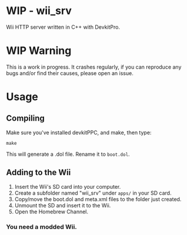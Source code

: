 # WIP - wii_srv
Wii HTTP server written in C++ with DevkitPro.
# WIP Warning
This is a work in progress. It crashes regularly, if you can reproduce any bugs and/or find their causes, please open an issue.
# Usage
## Compiling
Make sure you've installed devkitPPC, and make, then type:
```console
make
```
This will generate a .dol file. Rename it to `boot.dol`.
## Adding to the Wii
1. Insert the Wii's SD card into your computer.
2. Create a subfolder named "wii_srv" under `apps/` in your SD card.
3. Copy/move the boot.dol and meta.xml files to the folder just created.
4. Unmount the SD and insert it to the Wii.
5. Open the Homebrew Channel.
### You need a modded Wii.
